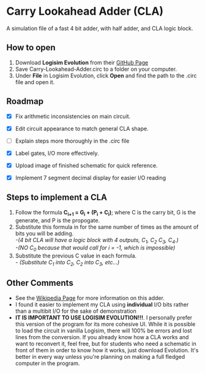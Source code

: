 # Carry Lookahead Adder (CLA)
A simulation file of a fast 4 bit adder, with half adder, and CLA logic block.

## How to open
1. Download **Logisim Evolution** from their [GitHub Page](https://github.com/reds-heig/logisim-evolution)
2. Save Carry-Lookahead-Adder.circ to a folder on your computer.
3. Under **File** in Logisim Evolution, click **Open** and find the path to the .circ file and open it.

## Roadmap
- [x] Fix arithmetic inconsistencies on main circuit.
- [x] Edit circuit appearance to match general CLA shape.
- [ ] Explain steps more thoroughly in the .circ file
- [x] Label gates, I/O more effectively.
- [x] Upload image of finished schematic for quick reference.<br/>
- [x] Implement 7 segment decimal display for easier I/O reading


## Steps to implement a CLA
1. Follow the formula **C<sub>i+1</sub> = G<sub>i</sub> + (P<sub>i</sub> + C<sub>i</sub>)**; where C is the carry bit, G is the generate, and P is the propogate.
2. Substitute this formula in for the same number of times as the amount of bits you will be adding.<br/>
_-(4 bit CLA will have a logic block with 4 outputs, C<sub>1</sub>, C<sub>2</sub> C<sub>3</sub>, C<sub>4</sub>.)<br/>
-(NO C<sub>0</sub> because that would call for i = -1, which is impossible)_
3. Substitute the previous C value in each formula.<br/>
_- (Substitute C<sub>1</sub> into C<sub>2</sub>, C<sub>2</sub> into C<sub>3</sub>, etc...)_

## Other Comments
- See the [Wikipedia Page](https://en.wikipedia.org/wiki/Carry-lookahead_adder) for more information on this adder.
- I found it easier to implement my CLA using **individual** I/O bits rather than a multibit I/O for the 
sake of demonstration
- **IT IS IMPORTANT TO USE LOGISIM EVOLUTION!!!**. I personally prefer this version of the program for its more cohesive UI. While it is possible to load the circuit in vanilla Logisim, there will 100% be errors and lost lines from the conversion. If you already know how a CLA works and want to reconvert it, feel free, but for students who need a schematic in front of them in order to know how it works, just download Evolution. It's better in every way unless you're planning on making a full fledged computer in the program. 

